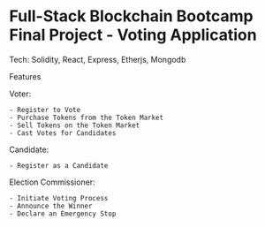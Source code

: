 # Full-Stack Blockchain Bootcamp Final Project - Voting Application

Tech: Solidity, React, Express, Etherjs, Mongodb

Features

  Voter:
  
    - Register to Vote
    - Purchase Tokens from the Token Market
    - Sell Tokens on the Token Market
    - Cast Votes for Candidates
      
  Candidate:
  
    - Register as a Candidate
  
  Election Commissioner:
  
    - Initiate Voting Process
    - Announce the Winner
    - Declare an Emergency Stop
